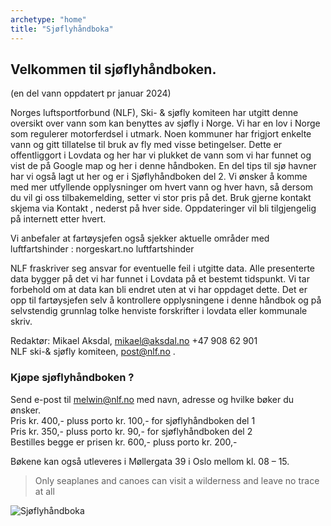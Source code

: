 ```yaml
---
archetype: "home"
title: "Sjøfly­håndboka"
---
```


## Velkommen til sjøflyhåndboken. 
(en del vann oppdatert pr januar 2024)

Norges luftsportforbund (NLF), Ski- & sjøfly komiteen har utgitt denne oversikt over vann som kan benyttes av sjøfly i Norge. Vi har en lov i Norge som regulerer motorferdsel i utmark. Noen kommuner har frigjort enkelte vann og gitt tillatelse til bruk av fly med visse betingelser. Dette er offentliggort i Lovdata og her har vi plukket de vann som vi har funnet og vist de på Google map og her i denne håndboken. En del tips til sjø havner har vi også lagt ut her og er i Sjøflyhåndboken del 2.
Vi ønsker å komme med mer utfyllende opplysninger om hvert vann og hver havn, så dersom du vil gi oss tilbakemelding, setter vi stor pris på det. Bruk gjerne kontakt skjema via Kontakt , nederst på hver side. Oppdateringer vil bli tilgjengelig på internett etter hvert.

Vi anbefaler at fartøysjefen også sjekker aktuelle områder med luftfartshinder : norgeskart.no luftfartshinder

NLF fraskriver seg ansvar for eventuelle feil i utgitte data. Alle presenterte data bygger på det vi har funnet i Lovdata på et bestemt tidspunkt. Vi tar forbehold om at data kan bli endret uten at vi har oppdaget dette. Det er opp til fartøysjefen selv å kontrollere opplysningene i denne håndbok og på selvstendig grunnlag tolke henviste forskrifter i lovdata eller kommunale skriv.

Redaktør: Mikael Aksdal, mikael@aksdal.no +47 908 62 901\
NLF ski-& sjøfly komiteen, post@nlf.no .

### Kjøpe sjøflyhåndboken ?

Send e-post til melwin@nlf.no med navn, adresse og hvilke bøker du ønsker.\
Pris kr. 400,- pluss porto kr. 100,- for sjøflyhåndboken del 1\
Pris kr. 350,- pluss porto kr. 90,- for sjøflyhåndboken del 2\
Bestilles begge er prisen kr. 600,- pluss porto kr. 200,-

Bøkene kan også utleveres i Møllergata 39 i Oslo mellom kl. 08 – 15.

> Only seaplanes and canoes can visit a wilderness and leave no trace at all

![Sjøflyhåndboka](/images/sjoflyhandboka.jpg)
